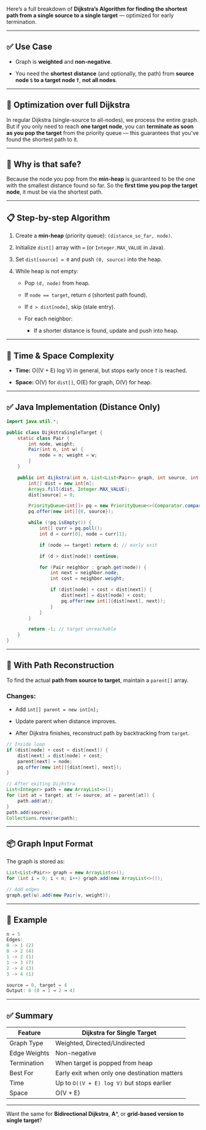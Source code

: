Here’s a full breakdown of **Dijkstra’s Algorithm for finding the shortest path from a single source to a single target** — optimized for early termination.

---

## ✅ Use Case

- Graph is **weighted** and **non-negative**.
    
- You need the **shortest distance** (and optionally, the path) from **source node `S` to a target node `T`**, **not all nodes**.
    

---

## 🚀 Optimization over full Dijkstra

In regular Dijkstra (single-source to all-nodes), we process the entire graph.  
But if you only need to reach **one target node**, you can **terminate as soon as you pop the target** from the priority queue — this guarantees that you've found the shortest path to it.

---

## 🧠 Why is that safe?

Because the node you pop from the **min-heap** is guaranteed to be the one with the smallest distance found so far. So the **first time you pop the target node**, it must be via the shortest path.

---

## 📋 Step-by-step Algorithm

1. Create a **min-heap** (priority queue): `(distance_so_far, node)`.
    
2. Initialize `dist[]` array with `∞` (or `Integer.MAX_VALUE` in Java).
    
3. Set `dist[source] = 0` and push `(0, source)` into the heap.
    
4. While heap is not empty:
    
    - Pop `(d, node)` from heap.
        
    - If `node == target`, return `d` (shortest path found).
        
    - If `d > dist[node]`, skip (stale entry).
        
    - For each neighbor:
        
        - If a shorter distance is found, update and push into heap.
            

---

## 🧮 Time & Space Complexity

- **Time:** O((V + E) log V) in general, but stops early once `T` is reached.
    
- **Space:** O(V) for `dist[]`, O(E) for graph, O(V) for heap.
    

---

## ✅ Java Implementation (Distance Only)

```java
import java.util.*;

public class DijkstraSingleTarget {
    static class Pair {
        int node, weight;
        Pair(int n, int w) {
            node = n; weight = w;
        }
    }

    public int dijkstra(int n, List<List<Pair>> graph, int source, int target) {
        int[] dist = new int[n];
        Arrays.fill(dist, Integer.MAX_VALUE);
        dist[source] = 0;

        PriorityQueue<int[]> pq = new PriorityQueue<>(Comparator.comparingInt(a -> a[0]));
        pq.offer(new int[]{0, source});

        while (!pq.isEmpty()) {
            int[] curr = pq.poll();
            int d = curr[0], node = curr[1];

            if (node == target) return d; // early exit

            if (d > dist[node]) continue;

            for (Pair neighbor : graph.get(node)) {
                int next = neighbor.node;
                int cost = neighbor.weight;

                if (dist[node] + cost < dist[next]) {
                    dist[next] = dist[node] + cost;
                    pq.offer(new int[]{dist[next], next});
                }
            }
        }

        return -1; // target unreachable
    }
}
```

---

## 🔁 With Path Reconstruction

To find the actual **path from source to target**, maintain a `parent[]` array.

### Changes:

- Add `int[] parent = new int[n];`
    
- Update parent when distance improves.
    
- After Dijkstra finishes, reconstruct path by backtracking from `target`.
    

```java
// Inside loop
if (dist[node] + cost < dist[next]) {
    dist[next] = dist[node] + cost;
    parent[next] = node;
    pq.offer(new int[]{dist[next], next});
}
```

```java
// After exiting Dijkstra
List<Integer> path = new ArrayList<>();
for (int at = target; at != source; at = parent[at]) {
    path.add(at);
}
path.add(source);
Collections.reverse(path);
```

---

## 📦 Graph Input Format

The graph is stored as:

```java
List<List<Pair>> graph = new ArrayList<>();
for (int i = 0; i < n; i++) graph.add(new ArrayList<>());

// Add edges
graph.get(u).add(new Pair(v, weight));
```

---

## 🧪 Example

```java
n = 5
Edges:
0 -> 1 (2)
0 -> 2 (4)
1 -> 2 (1)
1 -> 3 (7)
2 -> 4 (3)
3 -> 4 (1)

source = 0, target = 4
Output: 6 (0 → 1 → 2 → 4)
```

---

## ✅ Summary

|Feature|Dijkstra for Single Target|
|---|---|
|Graph Type|Weighted, Directed/Undirected|
|Edge Weights|Non-negative|
|Termination|When target is popped from heap|
|Best For|Early exit when only one destination matters|
|Time|Up to `O((V + E) log V)` but stops earlier|
|Space|O(V + E)|

---

Want the same for **Bidirectional Dijkstra**, **A***, or **grid-based version to single target**?